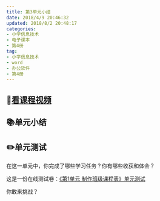 ```yaml
---
title: 第3单元小结
date: 2018/4/9 20:46:32
updated: 2018/8/2 20:48:17
categories:
- 小学信息技术
- 电子课本
- 第4册
tag: 
- 小学信息技术
- word
- 办公软件
- 第4册
---
```

## :cinema:[看课程视频](https://itdamo.ke.qq.com/)

##  :books:单元小结


##  :pencil2:单元测试
在这一单元中，你完成了哪些学习任务？你有哪些收获和体会？

这是一份在线测试卷：[《第1单元 制作班级课程表》单元测试](https://ks.wjx.top/jq/21678113.aspx)

你敢来挑战？

